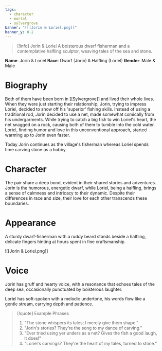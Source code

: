 ```yaml
---
tags:
  - character
  - mortal
  - sylvergrove
banner: "![[Jorin & Loriel.png]]"
banner_y: 0.2
---
```

>[!info] Jorin & Loriel
A boisterous dwarf fisherman and a contemplative halfling sculptor, weaving tales of the sea and stone.

**Name**: Jorin & Loriel
**Race**: Dwarf (Jorin) & Halfling (Loriel)
**Gender**: Male & Male
# Biography
Both of them have been born in [[Sylvergrove]] and lived their whole lives. When they were just starting their relationship, Jorin, trying to impress Loriel, decided to show off his 'superior' fishing skills. Instead of using a traditional rod, Jorin decided to use a net, made somewhat comically from his undergarments. While trying to catch a big fish to win Loriel's heart, the net snagged on a rock, causing both of them to tumble into the cold water. Loriel, finding humor and love in this unconventional approach, started warming up to Jorin even faster.

Today Jorin continues as the village's fisherman whereas Loriel spends time carving stone as a hobby.
# Character
The pair share a deep bond, evident in their shared stories and adventures. Jorin is the humorous, energetic dwarf, while Loriel, being a halfling, brings a sense of calmness and intricacy to their dynamic. Despite their differences in race and size, their love for each other transcends these boundaries.
# Appearance
A sturdy dwarf-fisherman with a ruddy beard stands beside a halfling, delicate fingers hinting at hours spent in fine craftsmanship.

![[Jorin & Loriel.png]]
# Voice
Jorin has gruff and hearty voice, with a resonance that echoes tales of the deep sea, occasionally punctuated by boisterous laughter.

Loriel has soft-spoken with a melodic undertone, his words flow like a gentle stream, carrying depth and patience.

>[!quote] Example Phrases
>1. "The stone whispers its tales; I merely give them shape."
>2. "Jorin's stories? They're the song to my dance of carving."
>3. "Ever tried using yer unders as a net? Gives the fish a good laugh, it does!"
>4. "Loriel's carvings? They're the heart of my tales, turned to stone."
